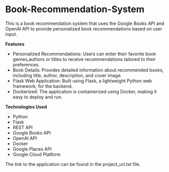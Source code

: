# Book-Recommendation-System

This is a book recommendation system that uses the Google Books API and OpenAI API to provide personalized book recommendations based on user input.

**Features**
- Personalized Recommendations: Users can enter their favorite book genres,authors or titles to receive recommendations tailored to their preferences.
- Book Details: Provides detailed information about recommended books, including title, author, description, and cover image.
- Flask Web Application: Built using Flask, a lightweight Python web framework, for the backend.
- Dockerized: The application is containerized using Docker, making it easy to deploy and run.

**Technologies Used**
- Python
- Flask
- REST API
- Google Books API
- OpenAI API
- Docker
- Google Places API
- Google Cloud Platform


The link to the application can be found in the project_url.txt file.
